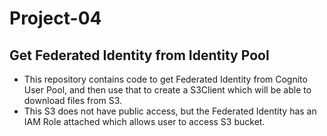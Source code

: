 # Project-04

## Get Federated Identity from Identity Pool

-   This repository contains code to get Federated Identity from Cognito User Pool, and then use that to create a S3Client which will be able to download files from S3.
-   This S3 does not have public access, but the Federated Identity has an IAM Role attached which allows user to access S3 bucket.
